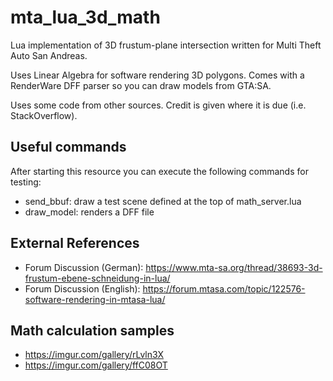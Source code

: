 # mta_lua_3d_math
Lua implementation of 3D frustum-plane intersection written for Multi Theft Auto San Andreas.

Uses Linear Algebra for software rendering 3D polygons. Comes with a RenderWare DFF parser so you can draw models from GTA:SA.

Uses some code from other sources. Credit is given where it is due (i.e. StackOverflow).

## Useful commands

After starting this resource you can execute the following commands for testing:

* send_bbuf: draw a test scene defined at the top of math_server.lua
* draw_model: renders a DFF file

## External References

* Forum Discussion (German): https://www.mta-sa.org/thread/38693-3d-frustum-ebene-schneidung-in-lua/
* Forum Discussion (English): https://forum.mtasa.com/topic/122576-software-rendering-in-mtasa-lua/

## Math calculation samples
* https://imgur.com/gallery/rLvln3X
* https://imgur.com/gallery/ffC08OT